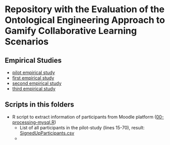 # Repository with the Evaluation of the Ontological Engineering Approach to Gamify Collaborative Learning Scenarios




## Empirical Studies

* [pilot empirical study](pilot-study/)
* [first empirical study](study01/)
* [second empirical study](study02/)
* [third empirical study](study03/)

## Scripts in this folders
 

 * R script to extract information of participants from Moodle platform ([00-processing-mysql.R](00-processing-mysql.R))
   - List of all participants in the pilot-study (lines 15-70), result: [SignedUpParticipants.csv](pilot-study/data/SignedUpParticipants.csv])
   - 
